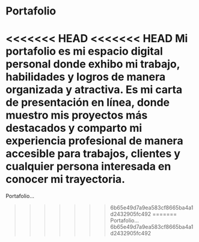 # Portafolio
<<<<<<< HEAD
<<<<<<< HEAD
Mi portafolio es mi espacio digital personal donde exhibo mi trabajo, habilidades y logros de manera organizada y atractiva. Es mi carta de presentación en línea, donde muestro mis proyectos más destacados y comparto mi experiencia profesional de manera accesible para trabajos, clientes y cualquier persona interesada en conocer mi trayectoria.
=======
Portafolio...
>>>>>>> 6b65e49d7a9ea583cf8665ba4a1d2432905fc492
=======
Portafolio...
>>>>>>> 6b65e49d7a9ea583cf8665ba4a1d2432905fc492

